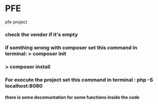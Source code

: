 # PFE
pfe project


### check the vendor if it's empty
### if somthing wrong with composer set this command in terminal: > composer init
###                                                               > composer  install
### For execute the project set this command in terminal : php -S localhost:8080
#### there is some docomuntation for some functions inside the code
